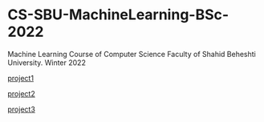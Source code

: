 # CS-SBU-MachineLearning-BSc-2022
Machine Learning Course of Computer Science Faculty of Shahid Beheshti University. Winter 2022

[project1](https://github.com/AnitaSoroush/CS-SBU-MachineLearning-BSc-2022/tree/98222085/submits/98222085/project1)

[project2](https://github.com/AnitaSoroush/CS-SBU-MachineLearning-BSc-2022/tree/98222085/submits/98222085/project2)

[project3](https://github.com/AnitaSoroush/CS-SBU-MachineLearning-BSc-2022/tree/98222085/submits/98222085/project%203)
